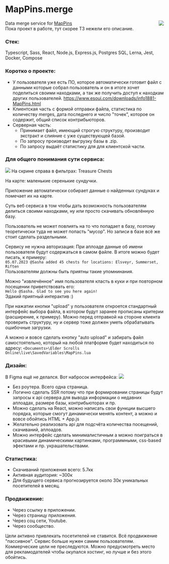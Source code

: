 # MapPins.merge

<img align="right" src="https://github.com/mrHoft/MapPins.merge/assets/51874769/10ee94df-3024-41f6-ba21-bda94eb090ad"/>

Data merge service for [MapPins](https://www.esoui.com/downloads/info1881-MapPins.html)<br/>
Пока проект в работе, тут скорее ТЗ нежели его описание.

### Стек:

Typescript, Sass, React, Node.js, Express.js, Postgres SQL, Lerna, Jest, Docker, Compose

### Коротко о проекте:

- У пользователя уже есть ПО, которое автоматически готовит файл с данными которые собрал пользователь и он в итоге хочет поделиться своими находками, а так же получить доступ к находкам других пользователей.
https://www.esoui.com/downloads/info1881-MapPins.html
- Клиентская часть с формой отправки файла, статистика по количеству merges, дата последнего и число "точек", которое он содержит, общий список контрибьюторов.
- Серверная часть:
    + Принимает файл, имеющий строгую структуру, производит экстракт и слияние с уже существующей базой.
    + По запросу производит выгрузку базы в .zip.
    + По запросу выдаёт статистику для для клиентской части.

### Для общего понимания сути сервиса:

<img src="https://cdn-eso.mmoui.com/preview/pvw6416.png"/>
На скрине справа в фильтрах: Treasure Chests

На карте: маленькие серенькие сундучки.

Приложение автоматически собирает данные о найденных сундуках и помечает их на карте.

Суть веб сервиса в том чтобы дать возможность пользователям делиться своими находками, ну или просто скачивать обновлённую базу.

Пользователь не может повлиять на то что попадает в базу, поэтому теоретически туда не может попасть "мусор". Но записи в базе всё же стоит сделать раздельными.

Сервису не нужна авторизация: При аплоаде данные об имени пользователя будут содержаться в самом файле. В итоге можно будет писать, к примеру:<br/>
`05.07.2023 @Sasha added 45 chests for locations: Elsveyr, Summerset, Riften`<br/>
Пользователям должны быть приятны такие упомнинания.

Можно "извлечённое" имя пользователя класть в куки и при повторном посещении приветствовать его:<br/>
`Hello @Sasha. Glad to see you here again!`<br/>
Эдакий приятный интерактив :)

При нажатии кнопки "upload" у пользователя откроется стандартный интерфейс выбора файла, в котором будут заранее прописаны критерии (расширение, к примеру). Можно перед отправкой на стороне клиента проверить структуру, ну и сервер тоже должен уметь обрабатывать ошибочные загрузки.

А можно и вовсе сделать кнопку "auto upload" и забирать файл самостоятельно, который на любой платформе будет находиться по адресу: `<Documents>\Elder Scrolls Online\live\SavedVariables\MapPins.lua`

### Дизайн:

В Figma ещё не делался. Вот набросок интерфейса:
<img src="https://cdn.discordapp.com/attachments/849945933508378625/1052877490563072010/image.png"/>
- Без роутера. Всего одна страница.
- Логично сделать SSR потому что при формировании страницы будут запросы к api сервера для вывода информации о недавних аплоадах, размере базы, контрибьюторах и пр.
- Можно сделать на React, можно написать свои функции высшего порядка, которые смогут динамически менять контент, а можно и вовсе обойтись HTML + App.js
- Желательно реализовать api для подсчёта количества посещений, скачиваний, аплоадов.
- Можно интерфейс сделать минималистичным а можно поиграться в красивыми динамическими картинками, программными, css-based эфектами и пр. украшательствами.

### Статистика:
- Скачиваний приложения всего: 5.7кк
- Активная аудитория: ~300к
- Для будущего сервиса прогнозируется около 30к уникальных посетителей в месяц.

### Продвижение:
- Через ссылку в приложении.
- Через страницу приложения.
- Через соц сети, Youtube.
- Через сообщество.

Цели активно привлекать посетителей не ставится. Всё продвижение "пассивное". Сервис больше нужен самим пользователям. Коммерческие цели не преследуются. Можно предусмотреть место для рекламодателей чтобы окупался хостинг, но лучше и без этого обойтись.
